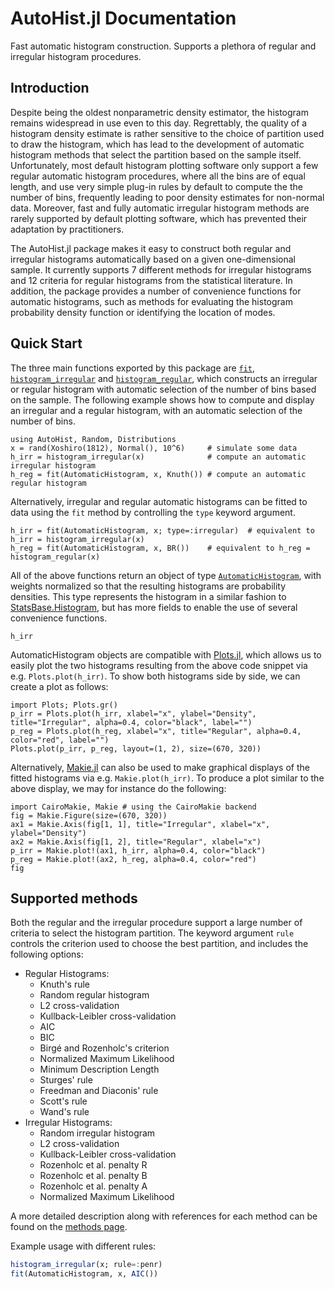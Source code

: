 # AutoHist.jl Documentation

Fast automatic histogram construction. Supports a plethora of regular and irregular histogram procedures.

## Introduction
Despite being the oldest nonparametric density estimator, the histogram remains widespread in use even to this day. Regrettably, the quality of a histogram density estimate is rather sensitive to the choice of partition used to draw the histogram, which has lead to the development of automatic histogram methods that select the partition based on the sample itself. Unfortunately, most default histogram plotting software only support a few regular automatic histogram procedures, where all the bins are of equal length, and use very simple plug-in rules by default to compute the the number of bins, frequently leading to poor density estimates for non-normal data. Moreover, fast and fully automatic irregular histogram methods are rarely supported by default plotting software, which has prevented their adaptation by practitioners.

The AutoHist.jl package makes it easy to construct both regular and irregular histograms automatically based on a given one-dimensional sample. It currently supports 7 different methods for irregular histograms and 12 criteria for regular histograms from the statistical literature. In addition, the package provides a number of convenience functions for automatic histograms, such as methods for evaluating the histogram probability density function or identifying the location of modes.

## Quick Start
The three main functions exported by this package are [`fit`](@ref), [`histogram_irregular`](@ref) and [`histogram_regular`](@ref), which constructs an irregular or regular histogram with automatic selection of the number of bins based on the sample. The following example shows how to compute and display an irregular and a regular histogram, with an automatic selection of the number of bins.

```@example index; continued=true
using AutoHist, Random, Distributions
x = rand(Xoshiro(1812), Normal(), 10^6)     # simulate some data
h_irr = histogram_irregular(x)              # compute an automatic irregular histogram
h_reg = fit(AutomaticHistogram, x, Knuth()) # compute an automatic regular histogram
```
Alternatively, irregular and regular automatic histograms can be fitted to data using the `fit` method by controlling the `type` keyword argument.
```@example index; continued=true
h_irr = fit(AutomaticHistogram, x; type=:irregular)  # equivalent to h_irr = histogram_irregular(x)
h_reg = fit(AutomaticHistogram, x, BR())    # equivalent to h_reg = histogram_regular(x)
```

All of the above functions return an object of type [`AutomaticHistogram`](@ref), with weights normalized so that the resulting histograms are probability densities. This type represents the histogram in a similar fashion to [StatsBase.Histogram](https://juliastats.org/StatsBase.jl/stable/empirical/#Histograms), but has more fields to enable the use of several convenience functions.
```@example index
h_irr
```

AutomaticHistogram objects are compatible with [Plots.jl](https://github.com/JuliaPlots/Plots.jl), which allows us to easily plot the two histograms resulting from the above code snippet via e.g. `Plots.plot(h_irr)`. To show both histograms side by side, we can create a plot as follows:

```@example index
import Plots; Plots.gr()
p_irr = Plots.plot(h_irr, xlabel="x", ylabel="Density", title="Irregular", alpha=0.4, color="black", label="")
p_reg = Plots.plot(h_reg, xlabel="x", title="Regular", alpha=0.4, color="red", label="")
Plots.plot(p_irr, p_reg, layout=(1, 2), size=(670, 320))
```

Alternatively, [Makie.jl](https://github.com/MakieOrg/Makie.jl) can also be used to make graphical displays of the fitted histograms via e.g. `Makie.plot(h_irr)`. To produce a plot similar to the above display, we may for instance do the following:
```@example index
import CairoMakie, Makie # using the CairoMakie backend
fig = Makie.Figure(size=(670, 320))
ax1 = Makie.Axis(fig[1, 1], title="Irregular", xlabel="x", ylabel="Density")
ax2 = Makie.Axis(fig[1, 2], title="Regular", xlabel="x")
p_irr = Makie.plot!(ax1, h_irr, alpha=0.4, color="black")
p_reg = Makie.plot!(ax2, h_reg, alpha=0.4, color="red")
fig
```

## Supported methods
Both the regular and the irregular procedure support a large number of criteria to select the histogram partition. The keyword argument `rule` controls the criterion used to choose the best partition, and includes the following options:

- Regular Histograms:
    - Knuth's rule
    - Random regular histogram
    - L2 cross-validation
    - Kullback-Leibler cross-validation
    - AIC
    - BIC
    - Birgé and Rozenholc's criterion
    - Normalized Maximum Likelihood
    - Minimum Description Length
    - Sturges' rule
    - Freedman and Diaconis' rule
    - Scott's rule
    - Wand's rule
- Irregular Histograms:
    - Random irregular histogram
    - L2 cross-validation
    - Kullback-Leibler cross-validation
    - Rozenholc et al. penalty R
    - Rozenholc et al. penalty B
    - Rozenholc et al. penalty A
    - Normalized Maximum Likelihood

A more detailed description along with references for each method can be found on the [methods page](methods.md).

Example usage with different rules:
```julia
histogram_irregular(x; rule=:penr)
fit(AutomaticHistogram, x, AIC())
```